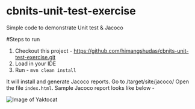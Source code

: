# cbnits-unit-test-exercise

Simple code to demonstrate Unit test & Jacoco

#Steps to run
  1. Checkout this project -  https://github.com/himangshudas/cbnits-unit-test-exercise.git
  2. Load in your IDE
  3. Run - `mvn clean install`

It will install and generate Jacoco reports. 
Go to <Your Project directory>/target/site/jacoco/
Open the file `index.html`. 
Sample Jacoco report looks like below -

![Image of Yaktocat](https://octodex.github.com/images/yaktocat.png)
